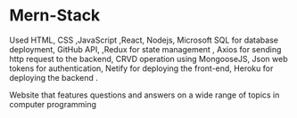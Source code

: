 # Mern-Stack

Used HTML, CSS ,JavaScript ,React, Nodejs, Microsoft SQL for database deployment, GitHub API, ,Redux for state
management , Axios for sending http request to the backend, CRVD operation using MongooseJS, Json web tokens
for authentication, Netify for deploying the front-end, Heroku for deploying the backend .

Website that features questions and answers on a wide range of topics in computer programming
